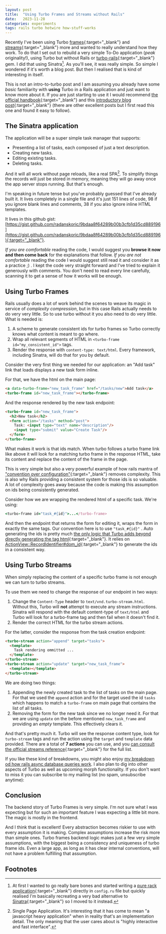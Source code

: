 ```yaml
---
layout: post
title:  "Using Turbo Frames and Streams without Rails"
date:   2023-11-28
categories: experiments
tags: rails turbo hotwire how-stuff-works
---
```


Recently I've been using Turbo [frames](https://turbo.hotwired.dev/handbook/frames){:target="_blank"}
and [streams](https://turbo.hotwired.dev/handbook/streams){:target="_blank"} more and wanted to really
understand how they work. To do that I set out to rebuild a very simple To-Do application
(*peak* originality!), using Turbo but without Rails or
[turbo-rails](https://github.com/hotwired/turbo-rails){:target="_blank"} gem. I did that using Sinatra[^1].
As you'll see, it was really simple. So simple I wondered if it's worth a blog post.
But then I realised that is kind of interesting in itself.

This is not an intro-to-turbo post and I am assuming you already have some *basic* familiarity with **using** Turbo
in a Rails application and just want to know more about it. If you are just starting to use it I would recommend
[the official handbook](https://turbo.hotwired.dev/handbook/introduction){:target="_blank"} and this
[introductory blog post](https://medium.com/@alexischvez/hotwire-supercharged-rails-forms-with-turbo-6de79bb9e374){:target="_blank"}
(there are other excellent posts but I first read this one and found it easy to follow).

## The Sinatra application

The application will be a super simple task manager that supports:
- Presenting a list of tasks, each composed of just a text description.
- Creating new tasks.
- Editing existing tasks.
- Deleting tasks.

And it will all work without page reloads, like a real SPA[^2]. To simplify things the records will just be stored in memory, meaning they will go away once the app server stops running. But that's enough.

I'm speaking in future tense but you've probably guessed that I've already built it. It lives completely in a single file and it's just 151 lines of code, 98 if you ignore blank lines and comments, 38 if you also ignore inline HTML templates.

It lives in this github gist: [https://gist.github.com/radanskoric/9bdaa8f64289b00b3cfb1d35cd889196](https://gist.github.com/radanskoric/9bdaa8f64289b00b3cfb1d35cd889196){:target="_blank"}.

*If you are comfortable* reading the code, I would suggest you **browse it now and then come back** for the explanations that follow. *If you are not comfortable* reading the code I would suggest still read it and consider it as a practice ;) . I kept the code very straight forward and I've tried to explain it generously with comments. You don't need to read every line carefully, scanning it to get a sense of how it works will be enough.

## Using Turbo Frames

Rails usually does a lot of work behind the scenes to weave its magic in service of *complexity compression*, but in this case Rails actually needs to do very very little. So to use turbo without it you also need to do very little. What is needed is:
1. A scheme to generate consistent ids for turbo frames so Turbo correctly knows what content is meant to go where.
2. Wrap all relevant segments of HTML in `<turbo-frame id="my_consistent_id">` tags.
4. Render the response with `content-type: text/html`. Every framework, including Sinatra, will do that for you by default.

Consider the very first thing we needed for our application: an "Add task" link that loads displays a new task form inline.

For that, we have the html on the main page:
```html
<a data-turbo-frame="new_task_frame" href="/tasks/new">Add task</a>
<turbo-frame id="new_task_frame"></turbo-frame>
```
And the response rendered by the new task endpoint:
```html
<turbo-frame id="new_task_frame">
  <h2>New task</h2>
  <form action="/tasks" method="post">
    Task: <input type="text" name="description"/>
    <input type="submit" value="Create Task"/>
  </form>
</turbo-frame>
```

What makes it work is that ids match. When turbo follows a turbo frame link like above it will look for a matching turbo frame in the response HTML, take its content and replace the content of the frame in the page.

This is very simple but also a very powerful example of how rails mantra of ["convention over configuration"](https://rubyonrails.org/doctrine#convention-over-configuration){:target="_blank"} removes complexity. This is also why Rails providing a consistent system for those ids is so valuable. A lot of complexity goes away because the code is making this assumption on ids being consistently generated.

Consider how we are wrapping the rendered html of a specific task. We're using:
```ruby
<turbo-frame id="task_#{id}">...</turbo-frame>
```
And then the endpoint that returns the form for editing it, wraps the form in exactly the same tags. Our convention here is to use `"task_#{id}"` . Auto generating the ids is pretty much [the only logic that Turbo adds beyond directly generating the tag html](https://github.com/hotwired/turbo-rails/blob/4eb4e928e30be8cd537af8073f98b80ddea4a578/app/helpers/turbo/frames_helper.rb#L42){:target="_blank"}. It relies on [ActionView::RecordIdentifier#dom_id](https://api.rubyonrails.org/classes/ActionView/RecordIdentifier.html#method-i-dom_id){:target="_blank"} to generate the ids in a consistent way.

## Using Turbo Streams

When simply replacing the content of a specific turbo frame is not enough we can turn to turbo streams.

To use them we need to change the response of our endpoint in two ways:
1. Change the `Content-Type` header to `text/vnd.turbo-stream.html`. Without this, Turbo will **not** attempt to execute any stream instructions. Sinatra will respond with the default content-type of `text/html` and Turbo will look for a turbo-frame tag and then fail when it doesn't find it.
2. Render the correct HTML for the turbo stream actions.

For the latter, consider the response from the task creation endpoint:
```html
<turbo-stream action="append" target="tasks">
  <template>
    Task rendering ommitted ...
  </template>
</turbo-stream>
<turbo-stream action="update" target="new_task_frame">
  <template></template>
</turbo-stream>
```

We are doing two things:
1. Appending the newly created task to the list of tasks on the main page.  For that we used the `append` action and for the target used the id `tasks` which happens to match a `turbo-frame` on main page that contains the list of all tasks.
2. Removing the form for the new task since we no longer need it. For that we are using `update` on the before mentioned `new_task_frame` and providing an *empty* template. This effectively clears it.

And that's pretty much it. Turbo will see the response content type, look for `turbo-stream` tags and run the action using the `target` and `template` data provided. There are a total of **7 actions** you can use, and you [can consult the official streams reference](https://turbo.hotwired.dev/reference/streams#the-seven-actions){:target="_blank"} for the full list.

If you like these kind of breakdowns, you might also enjoy [my breakdown od how rails async database queries work](/articles/understand-rails-async-db-queries). I also plan to dig into other aspects of Turbo as well as upcoming morph functionality. If you don't want to miss it you can subscribe to my mailing list (no spam, unsubscribe anytime):
<script async data-uid="f43925b4ae" src="https://thoughtful-producer-2834.ck.page/f43925b4ae/index.js"></script>

## Conclusion

The backend story of Turbo Frames is very simple. I'm not sure what I was expecting but for such an important feature I was expecting a little bit more. The magic is mostly in the frontend.

And I think that is excellent! Every abstraction becomes riskier to use with every assumption it is making. Complex assumptions increase the risk more than simple ones. Turbo frames backend logic makes just a few very simple assumptions, with the biggest being a consistency and uniqueness of turbo frame ids. Even a large app, as long as it has clear internal conventions, will not have a problem fulfilling that assumption.

## Footnotes

[^1]: At first I wanted to go really bare bones and started writing a [pure rack application](https://github.com/rack/rack#usage){:target="_blank"} directly in `config.ru`  file but quickly realised I'm basically recreating a very bad alternative to [Sinatra](https://sinatrarb.com/){:target="_blank"} so I moved to it instead.

[^2]: Single Page Application. It's interesting that it has come to mean "a javascript heavy application" when in reality that's an implementation detail. The only meaning that the user cares about is "highly interactive and fast interface".
